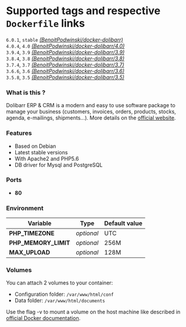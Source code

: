 # Supported tags and respective `Dockerfile` links

`6.0.1`, `stable` [*(BenoitPodwinski/docker-dolibarr)*](https://github.com/BenoitPodwinski/docker-dolibarr)<br>
`4.0.4`, `4.0` [*(BenoitPodwinski/docker-dolibarr/4.0)*](https://github.com/BenoitPodwinski/docker-dolibarr/tree/4.0)<br>
`3.9.4`, `3.9` [*(BenoitPodwinski/docker-dolibarr/3.9)*](https://github.com/BenoitPodwinski/docker-dolibarr/tree/3.9)<br>
`3.8.4`, `3.8` [*(BenoitPodwinski/docker-dolibarr/3.8)*](https://github.com/BenoitPodwinski/docker-dolibarr/tree/3.8)<br>
`3.7.4`, `3.7` [*(BenoitPodwinski/docker-dolibarr/3.7)*](https://github.com/BenoitPodwinski/docker-dolibarr/tree/3.7)<br>
`3.6.6`, `3.6` [*(BenoitPodwinski/docker-dolibarr/3.6)*](https://github.com/BenoitPodwinski/docker-dolibarr/tree/3.6)<br>
`3.5.8`, `3.5` [*(BenoitPodwinski/docker-dolibarr/3.5)*](https://github.com/BenoitPodwinski/docker-dolibarr/tree/3.5)<br>

### What is this ?

Dolibarr ERP & CRM is a modern and easy to use software package to manage your business (customers, invoices, orders, products, stocks, agenda, e-mailings, shipments...). More details on the [official website](https://www.dolibarr.org/).

### Features

- Based on Debian
- Latest stable versions
- With Apache2 and PHP5.6
- DB driver for Mysql and PostgreSQL

### Ports

- **80**

### Environment

| Variable | Type | Default value |
| -------- | ---- | ------------- |
| **PHP_TIMEZONE** | *optional* | UTC
| **PHP_MEMORY_LIMIT** | *optional* | 256M
| **MAX_UPLOAD** | *optional* | 128M


### Volumes

You can attach 2 volumes to your container:

- Configuration folder: `/var/www/html/conf`
- Data folder: `/var/www/html/documents`

Use the flag -v to mount a volume on the host machine like described in [official Docker documentation](https://docs.docker.com/engine/userguide/containers/dockervolumes/).